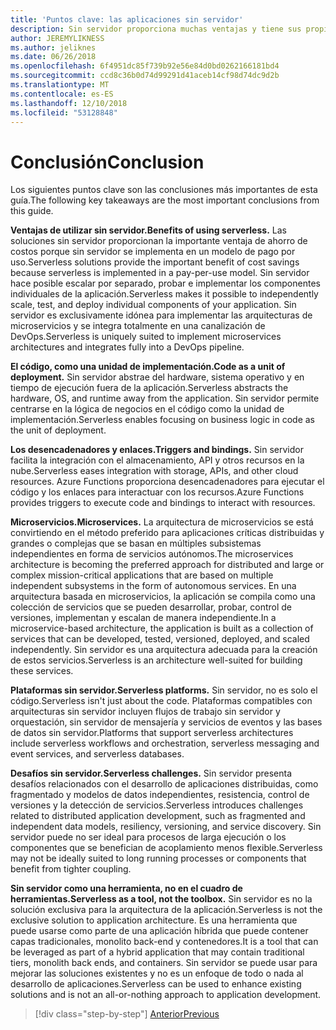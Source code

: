 ```yaml
---
title: 'Puntos clave: las aplicaciones sin servidor'
description: Sin servidor proporciona muchas ventajas y tiene sus propios desafíos. Resumen de los puntos clave de esta guía.
author: JEREMYLIKNESS
ms.author: jeliknes
ms.date: 06/26/2018
ms.openlocfilehash: 6f4951dc85f739b92e56e84d0bd0262166181bd4
ms.sourcegitcommit: ccd8c36b0d74d99291d41aceb14cf98d74dc9d2b
ms.translationtype: MT
ms.contentlocale: es-ES
ms.lasthandoff: 12/10/2018
ms.locfileid: "53128848"
---
```

# <a name="conclusion"></a><span data-ttu-id="2d452-104">Conclusión</span><span class="sxs-lookup"><span data-stu-id="2d452-104">Conclusion</span></span>

<span data-ttu-id="2d452-105">Los siguientes puntos clave son las conclusiones más importantes de esta guía.</span><span class="sxs-lookup"><span data-stu-id="2d452-105">The following key takeaways are the most important conclusions from this guide.</span></span>

<span data-ttu-id="2d452-106">**Ventajas de utilizar sin servidor.**</span><span class="sxs-lookup"><span data-stu-id="2d452-106">**Benefits of using serverless.**</span></span> <span data-ttu-id="2d452-107">Las soluciones sin servidor proporcionan la importante ventaja de ahorro de costos porque sin servidor se implementa en un modelo de pago por uso.</span><span class="sxs-lookup"><span data-stu-id="2d452-107">Serverless solutions provide the important benefit of cost savings because serverless is implemented in a pay-per-use model.</span></span> <span data-ttu-id="2d452-108">Sin servidor hace posible escalar por separado, probar e implementar los componentes individuales de la aplicación.</span><span class="sxs-lookup"><span data-stu-id="2d452-108">Serverless makes it possible to independently scale, test, and deploy individual components of your application.</span></span> <span data-ttu-id="2d452-109">Sin servidor es exclusivamente idónea para implementar las arquitecturas de microservicios y se integra totalmente en una canalización de DevOps.</span><span class="sxs-lookup"><span data-stu-id="2d452-109">Serverless is uniquely suited to implement microservices architectures and integrates fully into a DevOps pipeline.</span></span>

<span data-ttu-id="2d452-110">**El código, como una unidad de implementación.**</span><span class="sxs-lookup"><span data-stu-id="2d452-110">**Code as a unit of deployment.**</span></span> <span data-ttu-id="2d452-111">Sin servidor abstrae del hardware, sistema operativo y en tiempo de ejecución fuera de la aplicación.</span><span class="sxs-lookup"><span data-stu-id="2d452-111">Serverless abstracts the hardware, OS, and runtime away from the application.</span></span> <span data-ttu-id="2d452-112">Sin servidor permite centrarse en la lógica de negocios en el código como la unidad de implementación.</span><span class="sxs-lookup"><span data-stu-id="2d452-112">Serverless enables focusing on business logic in code as the unit of deployment.</span></span>

<span data-ttu-id="2d452-113">**Los desencadenadores y enlaces.**</span><span class="sxs-lookup"><span data-stu-id="2d452-113">**Triggers and bindings.**</span></span> <span data-ttu-id="2d452-114">Sin servidor facilita la integración con el almacenamiento, API y otros recursos en la nube.</span><span class="sxs-lookup"><span data-stu-id="2d452-114">Serverless eases integration with storage, APIs, and other cloud resources.</span></span> <span data-ttu-id="2d452-115">Azure Functions proporciona desencadenadores para ejecutar el código y los enlaces para interactuar con los recursos.</span><span class="sxs-lookup"><span data-stu-id="2d452-115">Azure Functions provides triggers to execute code and bindings to interact with resources.</span></span>

<span data-ttu-id="2d452-116">**Microservicios.**</span><span class="sxs-lookup"><span data-stu-id="2d452-116">**Microservices.**</span></span> <span data-ttu-id="2d452-117">La arquitectura de microservicios se está convirtiendo en el método preferido para aplicaciones críticas distribuidas y grandes o complejas que se basan en múltiples subsistemas independientes en forma de servicios autónomos.</span><span class="sxs-lookup"><span data-stu-id="2d452-117">The microservices architecture is becoming the preferred approach for distributed and large or complex mission-critical applications that are based on multiple independent subsystems in the form of autonomous services.</span></span> <span data-ttu-id="2d452-118">En una arquitectura basada en microservicios, la aplicación se compila como una colección de servicios que se pueden desarrollar, probar, control de versiones, implementan y escalan de manera independiente.</span><span class="sxs-lookup"><span data-stu-id="2d452-118">In a microservice-based architecture, the application is built as a collection of services that can be developed, tested, versioned, deployed, and scaled independently.</span></span> <span data-ttu-id="2d452-119">Sin servidor es una arquitectura adecuada para la creación de estos servicios.</span><span class="sxs-lookup"><span data-stu-id="2d452-119">Serverless is an architecture well-suited for building these services.</span></span>

<span data-ttu-id="2d452-120">**Plataformas sin servidor.**</span><span class="sxs-lookup"><span data-stu-id="2d452-120">**Serverless platforms.**</span></span> <span data-ttu-id="2d452-121">Sin servidor, no es solo el código.</span><span class="sxs-lookup"><span data-stu-id="2d452-121">Serverless isn't just about the code.</span></span> <span data-ttu-id="2d452-122">Plataformas compatibles con arquitecturas sin servidor incluyen flujos de trabajo sin servidor y orquestación, sin servidor de mensajería y servicios de eventos y las bases de datos sin servidor.</span><span class="sxs-lookup"><span data-stu-id="2d452-122">Platforms that support serverless architectures include serverless workflows and orchestration, serverless messaging and event services, and serverless databases.</span></span>

<span data-ttu-id="2d452-123">**Desafíos sin servidor.**</span><span class="sxs-lookup"><span data-stu-id="2d452-123">**Serverless challenges.**</span></span> <span data-ttu-id="2d452-124">Sin servidor presenta desafíos relacionados con el desarrollo de aplicaciones distribuidas, como fragmentado y modelos de datos independientes, resistencia, control de versiones y la detección de servicios.</span><span class="sxs-lookup"><span data-stu-id="2d452-124">Serverless introduces challenges related to distributed application development, such as fragmented and independent data models, resiliency, versioning, and service discovery.</span></span> <span data-ttu-id="2d452-125">Sin servidor puede no ser ideal para procesos de larga ejecución o los componentes que se benefician de acoplamiento menos flexible.</span><span class="sxs-lookup"><span data-stu-id="2d452-125">Serverless may not be ideally suited to long running processes or components that benefit from tighter coupling.</span></span>

<span data-ttu-id="2d452-126">**Sin servidor como una herramienta, no en el cuadro de herramientas.**</span><span class="sxs-lookup"><span data-stu-id="2d452-126">**Serverless as a tool, not the toolbox.**</span></span> <span data-ttu-id="2d452-127">Sin servidor es no la solución exclusiva para la arquitectura de la aplicación.</span><span class="sxs-lookup"><span data-stu-id="2d452-127">Serverless is not the exclusive solution to application architecture.</span></span> <span data-ttu-id="2d452-128">Es una herramienta que puede usarse como parte de una aplicación híbrida que puede contener capas tradicionales, monolito back-end y contenedores.</span><span class="sxs-lookup"><span data-stu-id="2d452-128">It is a tool that can be leveraged as part of a hybrid application that may contain traditional tiers, monolith back ends, and containers.</span></span> <span data-ttu-id="2d452-129">Sin servidor se puede usar para mejorar las soluciones existentes y no es un enfoque de todo o nada al desarrollo de aplicaciones.</span><span class="sxs-lookup"><span data-stu-id="2d452-129">Serverless can be used to enhance existing solutions and is not an all-or-nothing approach to application development.</span></span>

>[!div class="step-by-step"]
>[<span data-ttu-id="2d452-130">Anterior</span><span class="sxs-lookup"><span data-stu-id="2d452-130">Previous</span></span>](serverless-business-scenarios.md)